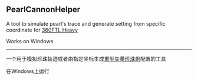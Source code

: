 PearlCannonHelper
-------------

A tool to simulate pearl's trace and generate setting from specific coordinate for [360FTL Heavy](https://youtu.be/1_MLMXVpHbU)

Works on Windows

-----------------

一个用于模拟珍珠轨迹或者由指定坐标生成[重型矢量珍珠炮](https://www.bilibili.com/video/BV1NC4y1x7WW)配置的工具

在Windows上运行


